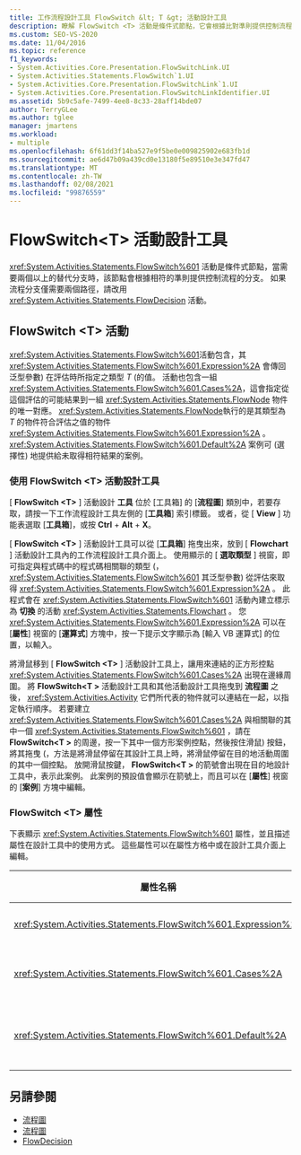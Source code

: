 ```yaml
---
title: 工作流程設計工具 FlowSwitch &lt; T &gt; 活動設計工具
description: 瞭解 FlowSwitch <T> 活動是條件式節點，它會根據比對準則提供控制流程的分支。
ms.custom: SEO-VS-2020
ms.date: 11/04/2016
ms.topic: reference
f1_keywords:
- System.Activities.Core.Presentation.FlowSwitchLink.UI
- System.Activities.Statements.FlowSwitch`1.UI
- System.Activities.Core.Presentation.FlowSwitchLink`1.UI
- System.Activities.Core.Presentation.FlowSwitchLinkIdentifier.UI
ms.assetid: 5b9c5afe-7499-4ee8-8c33-28aff14bde07
author: TerryGLee
ms.author: tglee
manager: jmartens
ms.workload:
- multiple
ms.openlocfilehash: 6f61dd3f14ba527e9f5be0e009825902e683fb1d
ms.sourcegitcommit: ae6d47b09a439cd0e13180f5e89510e3e347fd47
ms.translationtype: MT
ms.contentlocale: zh-TW
ms.lasthandoff: 02/08/2021
ms.locfileid: "99876559"
---
```

# <a name="flowswitcht-activity-designer"></a>FlowSwitch\<T> 活動設計工具

<xref:System.Activities.Statements.FlowSwitch%601> 活動是條件式節點，當需要兩個以上的替代分支時，該節點會根據相符的準則提供控制流程的分支。 如果流程分支僅需要兩個路徑，請改用 <xref:System.Activities.Statements.FlowDecision> 活動。

## <a name="the-flowswitcht-activity"></a>FlowSwitch \<T> 活動

<xref:System.Activities.Statements.FlowSwitch%601>活動包含，其 <xref:System.Activities.Statements.FlowSwitch%601.Expression%2A> 會傳回泛型參數) 在評估時所指定之類型 *T* (的值。 活動也包含一組 <xref:System.Activities.Statements.FlowSwitch%601.Cases%2A>，這會指定從這個評估的可能結果到一組 <xref:System.Activities.Statements.FlowNode> 物件的唯一對應。 <xref:System.Activities.Statements.FlowNode>執行的是其類型為 *T* 的物件符合評估之值的物件 <xref:System.Activities.Statements.FlowSwitch%601.Expression%2A> 。 <xref:System.Activities.Statements.FlowSwitch%601.Default%2A> 案例可 (選擇性) 地提供給未取得相符結果的案例。

### <a name="using-the-flowswitcht-activity-designer"></a>使用 FlowSwitch \<T> 活動設計工具

[ **FlowSwitch \<T>** ] 活動設計 **工具** 位於 [工具箱] 的 [**流程圖**] 類別中，若要存取，請按一下工作流程設計工具左側的 [**工具箱**] 索引標籤。 或者，從 [ **View** ] 功能表選取 [**工具箱**]，或按 **Ctrl** + **Alt** + **X**。

[ **FlowSwitch \<T>** ] 活動設計工具可以從 [**工具箱**] 拖曳出來，放到 [ **Flowchart** ] 活動設計工具內的工作流程設計工具介面上。 使用顯示的 [ **選取類型** ] 視窗，即可指定與程式碼中的程式碼相關聯的類型 (， <xref:System.Activities.Statements.FlowSwitch%601> 其泛型參數) 從評估來取得 <xref:System.Activities.Statements.FlowSwitch%601.Expression%2A> 。 此程式會在 <xref:System.Activities.Statements.FlowSwitch%601> 活動內建立標示為 **切換** 的活動 <xref:System.Activities.Statements.Flowchart> 。 您 <xref:System.Activities.Statements.FlowSwitch%601.Expression%2A> 可以在 [**屬性**] 視窗的 [**運算式**] 方塊中，按一下提示文字顯示為 [輸入 VB 運算式] 的位置，以輸入。

將滑鼠移到 [ **FlowSwitch \<T>** ] 活動設計工具上，讓用來連結的正方形控點 <xref:System.Activities.Statements.FlowSwitch%601.Cases%2A> 出現在邊緣周圍。 將 **FlowSwitch<T \>** 活動設計工具和其他活動設計工具拖曳到 **流程圖** 之後， <xref:System.Activities.Activity> 它們所代表的物件就可以連結在一起，以指定執行順序。 若要建立 <xref:System.Activities.Statements.FlowSwitch%601.Cases%2A> 與相關聯的其中一個 <xref:System.Activities.Statements.FlowSwitch%601> ，請在 **FlowSwitch<T \>** 的周邊，按一下其中一個方形案例控點，然後按住滑鼠) 按鈕，將其拖曳 (，方法是將滑鼠停留在其設計工具上時，將滑鼠停留在目的地活動周圍的其中一個控點。 放開滑鼠按鍵， **FlowSwitch<T \>** 的箭號會出現在目的地設計工具中，表示此案例。 此案例的預設值會顯示在箭號上，而且可以在 [**屬性**] 視窗的 [**案例**] 方塊中編輯。

### <a name="the-flowswitcht-properties"></a>FlowSwitch \<T> 屬性

下表顯示 <xref:System.Activities.Statements.FlowSwitch%601> 屬性，並且描述屬性在設計工具中的使用方式。 這些屬性可以在屬性方格中或在設計工具介面上編輯。

|屬性名稱|必要|使用方式|
|-|--------------|-|
|<xref:System.Activities.Statements.FlowSwitch%601.Expression%2A>|是|指定已評估的運算式，以判斷要將哪一個 <xref:System.Activities.Statements.FlowSwitch%601.Cases%2A> 切換到執行路徑。|
|<xref:System.Activities.Statements.FlowSwitch%601.Cases%2A>|否|指定從評估<xref:System.Activities.Statements.FlowSwitch%601.Expression%2A> 所取得的可能結果到一組<xref:System.Activities.Statements.FlowNode> 物件的唯一對應。|
|<xref:System.Activities.Statements.FlowSwitch%601.Default%2A>|是|指定對應，時機是當 <xref:System.Activities.Statements.FlowSwitch%601.Expression%2A> 的評估結果與包含於 <xref:System.Activities.Statements.FlowSwitch%601.Cases%2A> 物件的值不相符時。|

## <a name="see-also"></a>另請參閱

- [流程圖](../workflow-designer/flowchart-activity-designers.md)
- [流程圖](../workflow-designer/flowchart-activity-designer.md)
- [FlowDecision](../workflow-designer/flowdecision-activity-designer.md)
